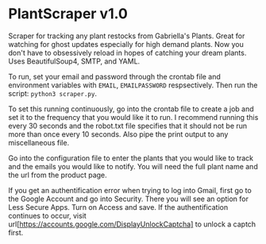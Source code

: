 # PlantScraper v1.0

Scraper for tracking any plant restocks from Gabriella's Plants. Great for watching for ghost updates especially for high demand plants. Now you don't have to obsessively reload in hopes of catching your dream plants. Uses BeautifulSoup4, SMTP, and YAML.

To run, set your email and password through the crontab file and environment variables with `EMAIL`, `EMAILPASSWORD` respsectively. Then run the script: `python3 scraper.py`.

To set this running continuously, go into the crontab file to create a job and set it to the frequency that you would like it to run. I recommend running this every 30 seconds and the robot.txt file specifies that it should not be run more than once every 10 seconds. Also pipe the print output to any miscellaneous file. 

Go into the configuration file to enter the plants that you would like to track and the emails you would like to notify. You will need the full plant name and the url from the product page. 

If you get an authentification error when trying to log into Gmail, first go to the Google Account and go into Security. There you will see an option for Less Secure Apps. Turn on Access and save. If the authentification continues to occur, visit url[https://accounts.google.com/DisplayUnlockCaptcha] to unlock a captch first.
